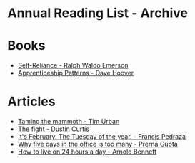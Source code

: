 Annual Reading List - Archive
=============================

Books
=====
* [Self-Reliance - Ralph Waldo Emerson](https://www.goodreads.com/book/show/123845.Self_Reliance_and_Other_Essays)
* [Apprenticeship Patterns - Dave Hoover](https://www.goodreads.com/book/show/5608045-apprenticeship-patterns)

Articles
========
* [Taming the mammoth - Tim Urban](http://waitbutwhy.com/2014/06/taming-mammoth-let-peoples-opinions-run-life.html)
* [The fight - Dustin Curtis](http://dcurt.is/the-fight)
* [It's February. The Tuesday of the year. - Francis Pedraza](https://medium.com/@francispedraza/its-february-the-tuesday-of-the-year-710642eac8a2)
* [Why five days in the office is too many - Prerna Gupta](http://www.nytimes.com/2013/03/03/jobs/in-defense-of-working-mostly-from-home.html)
* [How to live on 24 hours a day - Arnold Bennett](http://www.artofmanliness.com/2014/01/02/how-to-live-on-24-hours-a-day/)
